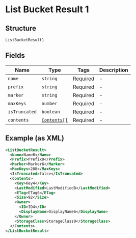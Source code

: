 
# List Bucket Result 1

## Structure

`ListBucketResult1`

## Fields

| Name | Type | Tags | Description |
|  --- | --- | --- | --- |
| `name` | `string` | Required | - |
| `prefix` | `string` | Required | - |
| `marker` | `string` | Required | - |
| `maxKeys` | `number` | Required | - |
| `isTruncated` | `boolean` | Required | - |
| `contents` | [`Contents[]`](../../doc/models/contents.md) | Required | - |

## Example (as XML)

```xml
<ListBucketResult>
  <Name>Name6</Name>
  <Prefix>Prefix0</Prefix>
  <Marker>Marker6</Marker>
  <MaxKeys>208</MaxKeys>
  <IsTruncated>false</IsTruncated>
  <Contents>
    <Key>Key4</Key>
    <LastModified>LastModified8</LastModified>
    <ETag>ETag6</ETag>
    <Size>92</Size>
    <Owner>
      <ID>ID4</ID>
      <DisplayName>DisplayName6</DisplayName>
    </Owner>
    <StorageClass>StorageClass0</StorageClass>
  </Contents>
</ListBucketResult>
```

